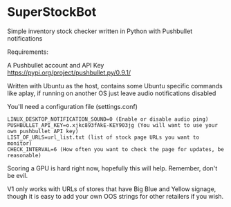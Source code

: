 # SuperStockBot
Simple inventory stock checker written in Python with Pushbullet notifications

Requirements:


A Pushbullet account and API Key
https://pypi.org/project/pushbullet.py/0.9.1/

Written with Ubuntu as the host, contains some Ubuntu specific commands like aplay, if running on another OS just leave audio notifications disabled


You'll need a configuration file (settings.conf)
```
LINUX_DESKTOP_NOTIFICATION_SOUND=0 (Enable or disable audio ping)
PUSHBULLET_API_KEY=o.xjkc893fAkE-KEY903jg (You will want to use your own pushbullet API key)
LIST_OF_URLS=url_list.txt (list of stock page URLs you want to monitor)
CHECK_INTERVAL=6 (How often you want to check the page for updates, be reasonable)
```

Scoring a GPU is hard right now, hopefully this will help. Remember, don't be evil.

V1 only works with URLs of stores that have Big Blue and Yellow signage, though it is easy to add your own OOS strings for other retailers if you wish.
